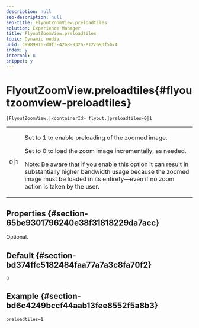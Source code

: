 ```yaml
---
description: null
seo-description: null
seo-title: FlyoutZoomView.preloadtiles
solution: Experience Manager
title: FlyoutZoomView.preloadtiles
topic: Dynamic media
uuid: c9989916-d0f3-4268-932a-e12c693f5b74
index: y
internal: n
snippet: y
---
```


# FlyoutZoomView.preloadtiles{#flyoutzoomview-preloadtiles}

 `[FlyoutZoomView.|<containerId>_flyout.]preloadtiles=0|1`

<table id="table_E314540D347D47699C04EB80D20C0721"> 
 <tbody> 
  <tr> 
   <td colname="col1"> <p> <span class="codeph"> 0|1</span> </p> </td> 
   <td colname="col2"> <p> Set to <span class="codeph"> 1</span> to enable preloading of the zoomed image. </p> <p>Set to <span class="codeph"> 0</span> to load the zoom image incrementally, as needed. </p> <p> <p>Note:  Be aware that if you enable this option it can result in substantially higher bandwidth usage because the zoomed image must be loaded in its entirety—even if no zoom action is taken by the user. </p> </p> </td> 
  </tr> 
 </tbody> 
</table>

## Properties {#section-65be9301796240e38f31818229da7acc}

Optional.

## Default {#section-bd374ffc5182484faa77a7a3c8fa70f2}

`0`

## Example {#section-bd6c4249bccf44aab13fee8552f5a8b3}

`preloadtiles=1` 
